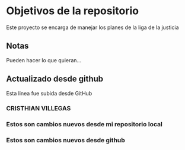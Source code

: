 # Objetivos de la repositorio

Este proyecto se encarga de manejar los planes de la liga de la justicia


## Notas
Pueden hacer lo que quieran...

## Actualizado desde github
Esta linea fue subida desde GitHub

### CRISTHIAN VILLEGAS

### Estos son cambios nuevos desde mi repositorio local
### Estos son cambios nuevos desde github
